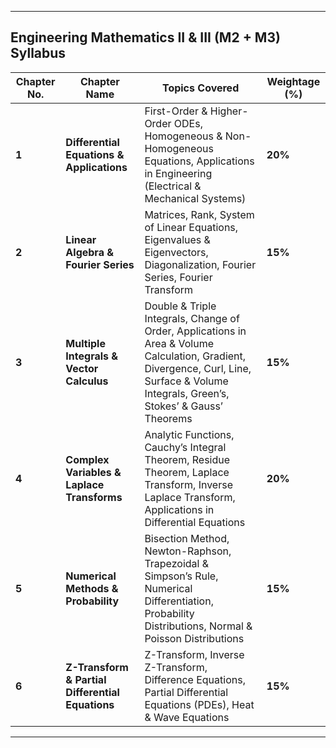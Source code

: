 
---

## **Engineering Mathematics II & III (M2 + M3) Syllabus**  

| **Chapter No.** | **Chapter Name**                                 | **Topics Covered**                                                                                                                                                                      | **Weightage (%)** |
| --------------- | ------------------------------------------------ | --------------------------------------------------------------------------------------------------------------------------------------------------------------------------------------- | ----------------- |
| **1**           | **Differential Equations & Applications**        | First-Order & Higher-Order ODEs, Homogeneous & Non-Homogeneous Equations, Applications in Engineering (Electrical & Mechanical Systems)                                                 | **20%**           |
| **2**           | **Linear Algebra & Fourier Series**              | Matrices, Rank, System of Linear Equations, Eigenvalues & Eigenvectors, Diagonalization, Fourier Series, Fourier Transform                                                              | **15%**           |
| **3**           | **Multiple Integrals & Vector Calculus**         | Double & Triple Integrals, Change of Order, Applications in Area & Volume Calculation, Gradient, Divergence, Curl, Line, Surface & Volume Integrals, Green’s, Stokes’ & Gauss’ Theorems | **15%**           |
| **4**           | **Complex Variables & Laplace Transforms**       | Analytic Functions, Cauchy’s Integral Theorem, Residue Theorem, Laplace Transform, Inverse Laplace Transform, Applications in Differential Equations                                    | **20%**           |
| **5**           | **Numerical Methods & Probability**              | Bisection Method, Newton-Raphson, Trapezoidal & Simpson’s Rule, Numerical Differentiation, Probability Distributions, Normal & Poisson Distributions                                    | **15%**           |
| **6**           | **Z-Transform & Partial Differential Equations** | Z-Transform, Inverse Z-Transform, Difference Equations, Partial Differential Equations (PDEs), Heat & Wave Equations                                                                    | **15%**           |

---
